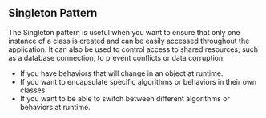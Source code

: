 ## Singleton Pattern

The Singleton pattern is useful when you want to ensure that only one instance of a class is created and can be easily accessed throughout the application. It can also be used to control access to shared resources, such as a database connection, to prevent conflicts or data corruption.

- If you have behaviors that will change in an object at runtime.
- If you want to encapsulate specific algorithms or behaviors in their own classes.
- If you want to be able to switch between different algorithms or behaviors at runtime.

